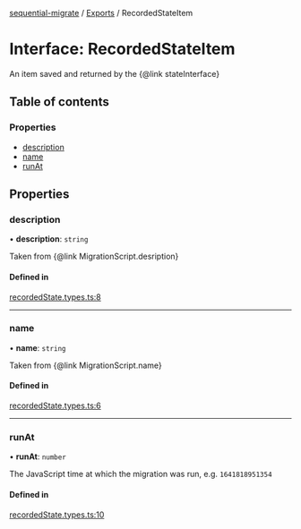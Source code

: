 [sequential-migrate](../README.md) / [Exports](../modules.md) / RecordedStateItem

# Interface: RecordedStateItem

An item saved and returned by the {@link stateInterface}

## Table of contents

### Properties

- [description](RecordedStateItem.md#description)
- [name](RecordedStateItem.md#name)
- [runAt](RecordedStateItem.md#runat)

## Properties

### description

• **description**: `string`

Taken from {@link MigrationScript.desription}

#### Defined in

[recordedState.types.ts:8](https://github.com/Ivo-Evans/sequential-migrate/blob/48e63f0/src/types/recordedState.types.ts#L8)

___

### name

• **name**: `string`

Taken from {@link MigrationScript.name}

#### Defined in

[recordedState.types.ts:6](https://github.com/Ivo-Evans/sequential-migrate/blob/48e63f0/src/types/recordedState.types.ts#L6)

___

### runAt

• **runAt**: `number`

The JavaScript time at which the migration was run, e.g. `1641818951354`

#### Defined in

[recordedState.types.ts:10](https://github.com/Ivo-Evans/sequential-migrate/blob/48e63f0/src/types/recordedState.types.ts#L10)
